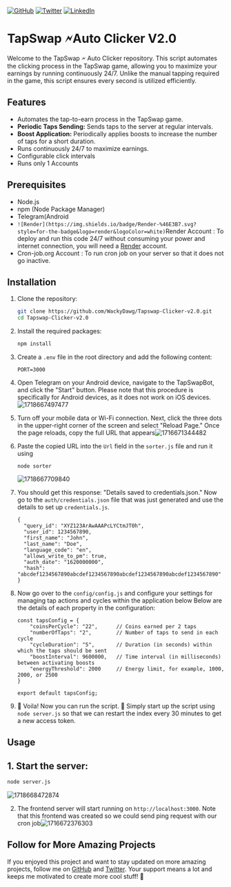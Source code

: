 [![GitHub](https://img.shields.io/badge/GitHub-%23181717.svg?style=for-the-badge&logo=github&logoColor=white)](https://github.com/WackyDawg)
[![Twitter](https://img.shields.io/badge/Twitter-%231DA1F2.svg?style=for-the-badge&logo=twitter&logoColor=white)](https://twitter.com/JNwadinobi26328)
[![LinkedIn](https://img.shields.io/badge/linkedin-%230077B5.svg?style=for-the-badge&logo=linkedin&logoColor=white)](https://www.linkedin.com/in/julian-nwadinobi-xsd)
# TapSwap 🗲Auto Clicker V2.0

Welcome to the TapSwap 🗲 Auto Clicker repository. This script automates the clicking process in the TapSwap game, allowing you to maximize your earnings by running continuously 24/7. Unlike the manual tapping required in the game, this script ensures every second is utilized efficiently.

## Features

- Automates the tap-to-earn process in the TapSwap game.
- **Periodic Taps Sending:** Sends taps to the server at regular intervals.
- **Boost Application:** Periodically applies boosts to increase the number of taps for a short duration.
- Runs continuously 24/7 to maximize earnings.
- Configurable click intervals
- Runs only 1  Accounts

## Prerequisites

- Node.js
- npm (Node Package Manager)
- Telegram(Android
- `![Render](https://img.shields.io/badge/Render-%46E3B7.svg?style=for-the-badge&logo=render&logoColor=white)`Render Account : To deploy and run this code 24/7 without consuming your power and internet connection, you will need a [Render](https://render.com/) account.
- Cron-job.org Account : To run cron job on your server so that it does not go inactive.

## Installation

1. Clone the repository:

   ```sh
   git clone https://github.com/WackyDawg/Tapswap-Clicker-v2.0.git
   cd Tapswap-Clicker-v2.0
   ```
2. Install the required packages:

   ```sh
   npm install
   ```
3. Create a `.env` file in the root directory and add the following content:

   ```env
   PORT=3000
   ```
4. Open Telegram on your Android device, navigate to the TapSwapBot, and click the "Start" button. Please note that this procedure is specifically for Android devices, as it does not work on iOS devices.![1718667497477](images/Readme/1718667497477.png)
5. Turn off your mobile data or Wi-Fi connection. Next, click the three dots in the upper-right corner of the screen and select "Reload Page." Once the page reloads, copy the full URL that appears![1716671344482](images/Readme/1716671344482.png)
6. Paste the copied URL into the `Url` field in the `sorter.js` file and run it using

   ```
   node sorter
   ```

   ![1718667709840](images/Readme/1718667709840.png)
7. You should get this response: "Details saved to credentials.json." Now go to the `auth/credentials.json` file that was just generated and use the details to set up `credentials.js`.

   ```
   {
     "query_id": "XYZ123ArAwAAAPcLYCtmJT0h",
     "user_id": 1234567890,
     "first_name": "John",
     "last_name": "Doe",
     "language_code": "en",
     "allows_write_to_pm": true,
     "auth_date": "1620000000",
     "hash": "abcdef1234567890abcdef1234567890abcdef1234567890abcdef1234567890"
   }

   ```
8. Now go over to the `config/config.js` and configure  your settings for managing tap actions and cycles within the application below Below are the details of each property in the configuration:

   ```
   const tapsConfig = {
       "coinsPerCycle": "22",      // Coins earned per 2 taps
       "numberOfTaps": "2",        // Number of taps to send in each cycle
       "cycleDuration": "5",       // Duration (in seconds) within which the taps should be sent
       "boostInterval": 9600000,   // Time interval (in milliseconds) between activating boosts
       "energyThreshold": 2000     // Energy limit, for example, 1000, 2000, or 2500
   }

   export default tapsConfig;

   ```
9. 🎉 Voila! Now you can run the script. 🚀 Simply start up the script using `node server.js` so that we can restart the index every 30 minutes to get a new access token.

## Usage

## 1. Start the server:

```sh
node server.js  
```

![1718668472874](images/Readme/1718668472874.png)

2. The frontend server will start running on `http://localhost:3000`. Note that this frontend was created so we could send ping request with our cron job![1716672376303](images/Readme/1716672376303.png)

## Follow for More Amazing Projects

If you enjoyed this project and want to stay updated on more amazing projects, follow me on [GitHub](https://github.com/WackyDawg) and [Twitter](https://twitter.com/JNwadinobi26328). Your support means a lot and keeps me motivated to create more cool stuff! 🌟
